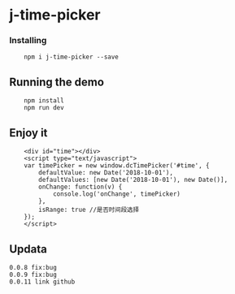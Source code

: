 # j-time-picker



### Installing

```
    npm i j-time-picker --save
```


## Running the demo

```
    npm install
    npm run dev
```

## Enjoy it
```
    <div id="time"></div>
    <script type="text/javascript">
    var timePicker = new window.dcTimePicker('#time', {
        defaultValue: new Date('2018-10-01'),
        defaultValues: [new Date('2018-10-01'), new Date()],
        onChange: function(v) {
            console.log('onChange', timePicker)
        },
        isRange: true //是否时间段选择
    });
    </script>
```

## Updata
```
0.0.8 fix:bug
0.0.9 fix:bug
0.0.11 link github
```
